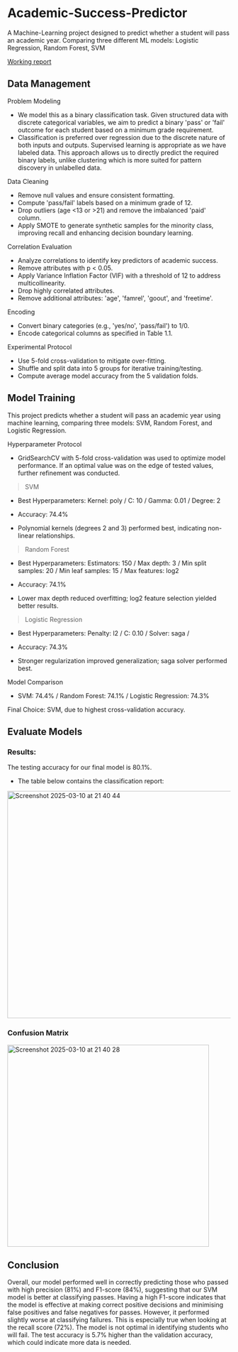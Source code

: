 # Academic-Success-Predictor

A Machine-Learning project designed to predict whether a student will pass an academic year. Comparing three different ML models: Logistic Regression, Random Forest, SVM

[Working report](https://docs.google.com/document/d/1dCHXsUZiGRWKD_ebOYLK8V84iSXU700reJE-n22-hvw/edit?usp=sharing)

## Data Management

Problem Modeling

* We model this as a binary classification task. Given structured data with discrete categorical variables, we aim to predict a binary 'pass' or 'fail' outcome for each student based on a minimum grade requirement. 
* Classification is preferred over regression due to the discrete nature of both inputs and outputs. Supervised learning is appropriate as we have labeled data. This approach allows us to directly predict the required binary labels, unlike clustering which is more suited for pattern discovery in unlabelled data.

Data Cleaning

* Remove null values and ensure consistent formatting.
* Compute 'pass/fail' labels based on a minimum grade of 12.
* Drop outliers (age <13 or >21) and remove the imbalanced 'paid' column.
* Apply SMOTE to generate synthetic samples for the minority class, improving recall and enhancing decision boundary learning.

Correlation Evaluation

* Analyze correlations to identify key predictors of academic success.
* Remove attributes with p < 0.05.
* Apply Variance Inflation Factor (VIF) with a threshold of 12 to address multicollinearity.
* Drop highly correlated attributes.
* Remove additional attributes: 'age', 'famrel', 'goout', and 'freetime'.

Encoding

* Convert binary categories (e.g., 'yes/no', 'pass/fail') to 1/0.
* Encode categorical columns as specified in Table 1.1.

Experimental Protocol

* Use 5-fold cross-validation to mitigate over-fitting.
* Shuffle and split data into 5 groups for iterative training/testing.
* Compute average model accuracy from the 5 validation folds.

## Model Training
This project predicts whether a student will pass an academic year using machine learning, comparing three models: SVM, Random Forest, and Logistic Regression.

Hyperparameter Protocol

* GridSearchCV with 5-fold cross-validation was used to optimize model performance. If an optimal value was on the edge of tested values, further refinement was conducted.

>SVM

* Best Hyperparameters:
Kernel: poly /
C: 10 / 
Gamma: 0.01 /
Degree: 2 

* Accuracy: 74.4%

* Polynomial kernels (degrees 2 and 3) performed best, indicating non-linear relationships.

>Random Forest

* Best Hyperparameters:
Estimators: 150 / 
Max depth: 3 / 
Min split samples: 20 / 
Min leaf samples: 15 / 
Max features: log2

* Accuracy: 74.1%

* Lower max depth reduced overfitting; log2 feature selection yielded better results.

>Logistic Regression

* Best Hyperparameters:
Penalty: l2 / 
C: 0.10 / 
Solver: saga / 

* Accuracy: 74.3%

* Stronger regularization improved generalization; saga solver performed best.

Model Comparison

* SVM: 74.4% / Random Forest: 74.1% / Logistic Regression: 74.3%

Final Choice: SVM, due to highest cross-validation accuracy.

## Evaluate Models

### Results:
The testing accuracy for our final model is 80.1%. 

* The table below contains the classification report:
<img width="512" alt="Screenshot 2025-03-10 at 21 40 44" src="https://github.com/user-attachments/assets/5fec4a8b-c197-4943-9bf3-32031590825d" />

### Confusion Matrix

<img width="455" alt="Screenshot 2025-03-10 at 21 40 28" src="https://github.com/user-attachments/assets/83015d57-8ded-4f90-baf0-d30e7a572db6" />

## Conclusion

Overall, our model performed well in correctly predicting those who passed with high precision (81%) and F1-score (84%), suggesting that our SVM model is better at classifying passes. Having a high F1-score indicates that the model is effective at making correct positive decisions and minimising false positives and false negatives for passes. However, it performed slightly worse at classifying failures. This is especially true when looking at the recall score (72%). The model is not optimal in identifying students who will fail. The test accuracy is 5.7% higher than the validation accuracy, which could indicate more data is needed.
